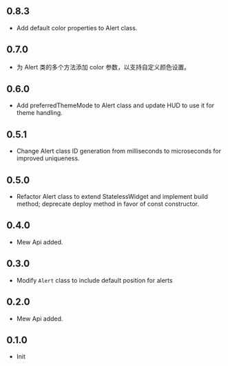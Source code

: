 ## 0.8.3

- Add default color properties to Alert class.

## 0.7.0

- 为 Alert 类的多个方法添加 color 参数，以支持自定义颜色设置。

## 0.6.0

- Add preferredThemeMode to Alert class and update HUD to use it for theme handling.

## 0.5.1

- Change Alert class ID generation from milliseconds to microseconds for improved uniqueness.

## 0.5.0

- Refactor Alert class to extend StatelessWidget and implement build method; deprecate deploy method in favor of const constructor.

## 0.4.0

- Mew Api added.

## 0.3.0

- Modify `Alert` class to include default position for alerts

## 0.2.0

- Mew Api added.

## 0.1.0

- Init

